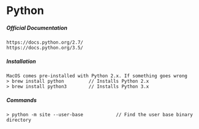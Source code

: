 # Python

##### Official Documentation

```
https://docs.python.org/2.7/
https://docs.python.org/3.5/
```

##### Installation

```
MacOS comes pre-installed with Python 2.x. If something goes wrong
> brew install python         // Installs Python 2.x
> brew install python3        // Installs Python 3.x
```

##### Commands

```
> python -m site --user-base            // Find the user base binary directory
```

##### 



